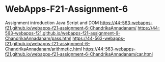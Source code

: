 # WebApps-F21-Assignment-6
Assignment introduction Java Script and DOM
https://44-563-webapps-f21.github.io/webapps-f21-assignment-6-ChandrikaAnnadanam/ 
https://44-563-webapps-f21.github.io/webapps-f21-assignment-6-ChandrikaAnnadanam/pass.html
https://44-563-webapps-f21.github.io/webapps-f21-assignment-6-ChandrikaAnnadanam/arithmetic.html
https://44-563-webapps-f21.github.io/webapps-f21-assignment-6-ChandrikaAnnadanam/car.html